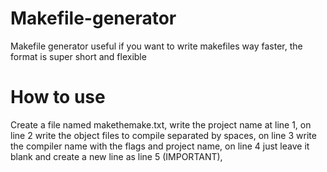 # Makefile-generator
Makefile generator useful if you want to write makefiles way faster, the format is super short and flexible
# How to use
Create a file named makethemake.txt, write the project name at line 1, on line 2 write the object files to compile separated by spaces, on line 3 write the compiler name with the flags and project name, on line 4 just leave it blank and create a new line as line 5 (IMPORTANT), 
